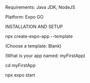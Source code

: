 Requirements: Java JDK, NodeJS

Platform: Expo GO


INSTALLATION AND SETUP

npx create-expo-app --template

(Choose a template: Blank)

(What is your app named: myFirstApp)

cd myFirstApp

npx expo start


